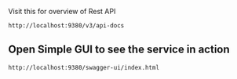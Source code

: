 

Visit this for overview of Rest API
```
http://localhost:9380/v3/api-docs
```

## Open Simple GUI to see the service in action

```
http://localhost:9380/swagger-ui/index.html
```